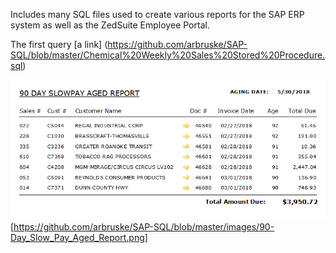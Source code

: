 Includes many SQL files used to create various reports for the SAP ERP system as well as the ZedSuite Employee Portal.

The first query [a link] (https://github.com/arbruske/SAP-SQL/blob/master/Chemical%20Weekly%20Sales%20Stored%20Procedure.sql)

![Screenshot](https://github.com/arbruske/SAP-SQL/blob/master/images/90-Day_Slow_Pay_Aged_Report.png) 
[https://github.com/arbruske/SAP-SQL/blob/master/images/90-Day_Slow_Pay_Aged_Report.png]
